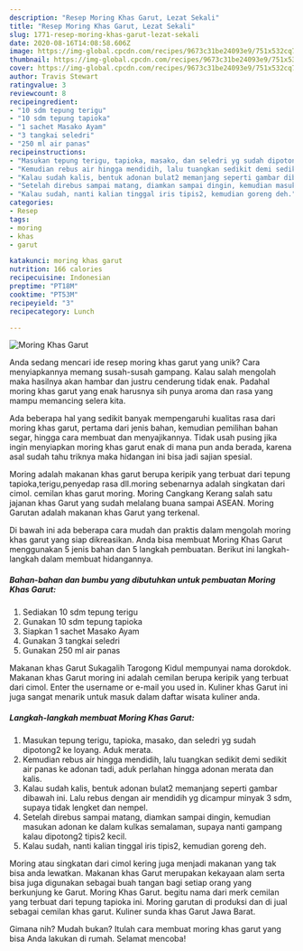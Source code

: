 ```yaml
---
description: "Resep Moring Khas Garut, Lezat Sekali"
title: "Resep Moring Khas Garut, Lezat Sekali"
slug: 1771-resep-moring-khas-garut-lezat-sekali
date: 2020-08-16T14:08:58.606Z
image: https://img-global.cpcdn.com/recipes/9673c31be24093e9/751x532cq70/moring-khas-garut-foto-resep-utama.jpg
thumbnail: https://img-global.cpcdn.com/recipes/9673c31be24093e9/751x532cq70/moring-khas-garut-foto-resep-utama.jpg
cover: https://img-global.cpcdn.com/recipes/9673c31be24093e9/751x532cq70/moring-khas-garut-foto-resep-utama.jpg
author: Travis Stewart
ratingvalue: 3
reviewcount: 8
recipeingredient:
- "10 sdm tepung terigu"
- "10 sdm tepung tapioka"
- "1 sachet Masako Ayam"
- "3 tangkai seledri"
- "250 ml air panas"
recipeinstructions:
- "Masukan tepung terigu, tapioka, masako, dan seledri yg sudah dipotong2 ke loyang. Aduk merata."
- "Kemudian rebus air hingga mendidih, lalu tuangkan sedikit demi sedikit air panas ke adonan tadi, aduk perlahan hingga adonan merata dan kalis."
- "Kalau sudah kalis, bentuk adonan bulat2 memanjang seperti gambar dibawah ini. Lalu rebus dengan air mendidih yg dicampur minyak 3 sdm, supaya tidak lengket dan nempel."
- "Setelah direbus sampai matang, diamkan sampai dingin, kemudian masukan adonan ke dalam kulkas semalaman, supaya nanti gampang kalau dipotong2 tipis2 kecil."
- "Kalau sudah, nanti kalian tinggal iris tipis2, kemudian goreng deh."
categories:
- Resep
tags:
- moring
- khas
- garut

katakunci: moring khas garut 
nutrition: 166 calories
recipecuisine: Indonesian
preptime: "PT18M"
cooktime: "PT53M"
recipeyield: "3"
recipecategory: Lunch

---
```



![Moring Khas Garut](https://img-global.cpcdn.com/recipes/9673c31be24093e9/751x532cq70/moring-khas-garut-foto-resep-utama.jpg)

Anda sedang mencari ide resep moring khas garut yang unik? Cara menyiapkannya memang susah-susah gampang. Kalau salah mengolah maka hasilnya akan hambar dan justru cenderung tidak enak. Padahal moring khas garut yang enak harusnya sih punya aroma dan rasa yang mampu memancing selera kita.

Ada beberapa hal yang sedikit banyak mempengaruhi kualitas rasa dari moring khas garut, pertama dari jenis bahan, kemudian pemilihan bahan segar, hingga cara membuat dan menyajikannya. Tidak usah pusing jika ingin menyiapkan moring khas garut enak di mana pun anda berada, karena asal sudah tahu triknya maka hidangan ini bisa jadi sajian spesial.

Moring adalah makanan khas garut berupa keripik yang terbuat dari tepung tapioka,terigu,penyedap rasa dll.moring sebenarnya adalah singkatan dari cimol. cemilan khas garut moring. Moring Cangkang Kerang salah satu jajanan khas Garut yang sudah melalang buana sampai ASEAN. Moring Garutan adalah makanan khas Garut yang terkenal.


Di bawah ini ada beberapa cara mudah dan praktis dalam mengolah moring khas garut yang siap dikreasikan. Anda bisa membuat Moring Khas Garut menggunakan 5 jenis bahan dan 5 langkah pembuatan. Berikut ini langkah-langkah dalam membuat hidangannya.

<!--inarticleads1-->

##### Bahan-bahan dan bumbu yang dibutuhkan untuk pembuatan Moring Khas Garut:

1. Sediakan 10 sdm tepung terigu
1. Gunakan 10 sdm tepung tapioka
1. Siapkan 1 sachet Masako Ayam
1. Gunakan 3 tangkai seledri
1. Gunakan 250 ml air panas


Makanan khas Garut Sukagalih Tarogong Kidul mempunyai nama dorokdok. Makanan khas Garut moring ini adalah cemilan berupa keripik yang terbuat dari cimol. Enter the username or e-mail you used in. Kuliner khas Garut ini juga sangat menarik untuk masuk dalam daftar wisata kuliner anda. 

<!--inarticleads2-->

##### Langkah-langkah membuat Moring Khas Garut:

1. Masukan tepung terigu, tapioka, masako, dan seledri yg sudah dipotong2 ke loyang. Aduk merata.
1. Kemudian rebus air hingga mendidih, lalu tuangkan sedikit demi sedikit air panas ke adonan tadi, aduk perlahan hingga adonan merata dan kalis.
1. Kalau sudah kalis, bentuk adonan bulat2 memanjang seperti gambar dibawah ini. Lalu rebus dengan air mendidih yg dicampur minyak 3 sdm, supaya tidak lengket dan nempel.
1. Setelah direbus sampai matang, diamkan sampai dingin, kemudian masukan adonan ke dalam kulkas semalaman, supaya nanti gampang kalau dipotong2 tipis2 kecil.
1. Kalau sudah, nanti kalian tinggal iris tipis2, kemudian goreng deh.


Moring atau singkatan dari cimol kering juga menjadi makanan yang tak bisa anda lewatkan. Makanan khas Garut merupakan kekayaan alam serta bisa juga digunakan sebagai buah tangan bagi setiap orang yang berkunjung ke Garut. Moring Khas Garut. begitu nama dari merk cemilan yang terbuat dari tepung tapioka ini. Moring garutan di produksi dan di jual sebagai cemilan khas garut. Kuliner sunda khas Garut Jawa Barat. 

Gimana nih? Mudah bukan? Itulah cara membuat moring khas garut yang bisa Anda lakukan di rumah. Selamat mencoba!
